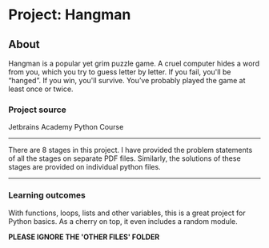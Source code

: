 # Project: Hangman
## About
Hangman is a popular yet grim puzzle game. A cruel computer hides a word from you, which you try to guess letter by letter. If you fail, you'll be “hanged”. If you win, you'll survive. You’ve probably played the game at least once or twice. 

### Project source
Jetbrains Academy Python Course

---
There are 8 stages in this project. I have provided the problem statements of all the stages on separate PDF files. Similarly, the solutions of these stages are provided on individual python files. 
___

### Learning outcomes
With functions, loops, lists and other variables, this is a great project for Python basics. As a cherry on top, it even includes a random module. 

**PLEASE IGNORE THE 'OTHER FILES' FOLDER**
